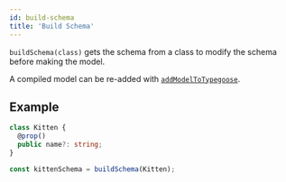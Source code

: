```yaml
---
id: build-schema
title: 'Build Schema'
---
```


`buildSchema(class)` gets the schema from a class to modify the schema before making the model.

A compiled model can be re-added with [`addModelToTypegoose`](./addModelToTypegoose.md).

## Example

```ts
class Kitten {
  @prop()
  public name?: string;
}

const kittenSchema = buildSchema(Kitten);

```
